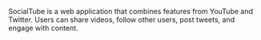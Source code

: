 SocialTube is a web application that combines features from YouTube and Twitter. Users can share videos, follow other users, post tweets, and engage with content.